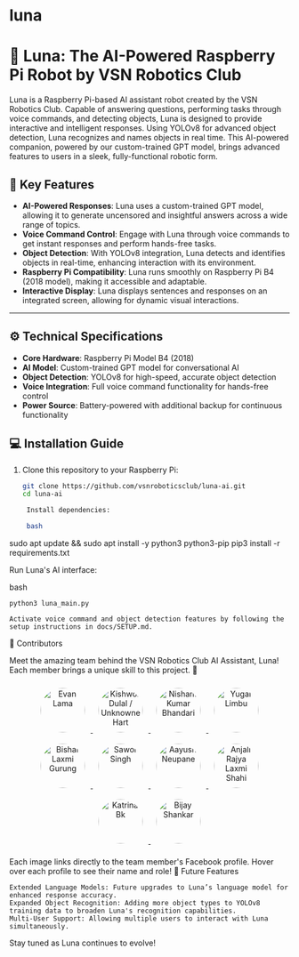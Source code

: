 # luna
# 🤖 Luna: The AI-Powered Raspberry Pi Robot by VSN Robotics Club

Luna is a Raspberry Pi-based AI assistant robot created by the VSN Robotics Club. Capable of answering questions, performing tasks through voice commands, and detecting objects, Luna is designed to provide interactive and intelligent responses. Using YOLOv8 for advanced object detection, Luna recognizes and names objects in real time. This AI-powered companion, powered by our custom-trained GPT model, brings advanced features to users in a sleek, fully-functional robotic form.

## 🌟 Key Features

- **AI-Powered Responses**: Luna uses a custom-trained GPT model, allowing it to generate uncensored and insightful answers across a wide range of topics.
- **Voice Command Control**: Engage with Luna through voice commands to get instant responses and perform hands-free tasks.
- **Object Detection**: With YOLOv8 integration, Luna detects and identifies objects in real-time, enhancing interaction with its environment.
- **Raspberry Pi Compatibility**: Luna runs smoothly on Raspberry Pi B4 (2018 model), making it accessible and adaptable.
- **Interactive Display**: Luna displays sentences and responses on an integrated screen, allowing for dynamic visual interactions.

---

## ⚙️ Technical Specifications

- **Core Hardware**: Raspberry Pi Model B4 (2018)
- **AI Model**: Custom-trained GPT model for conversational AI
- **Object Detection**: YOLOv8 for high-speed, accurate object detection
- **Voice Integration**: Full voice command functionality for hands-free control
- **Power Source**: Battery-powered with additional backup for continuous functionality

## 💻 Installation Guide

1. Clone this repository to your Raspberry Pi:
   ```bash
   git clone https://github.com/vsnroboticsclub/luna-ai.git
   cd luna-ai

    Install dependencies:

    bash

sudo apt update && sudo apt install -y python3 python3-pip
pip3 install -r requirements.txt

Run Luna's AI interface:

bash

    python3 luna_main.py

    Activate voice command and object detection features by following the setup instructions in docs/SETUP.md.

👥 Contributors

Meet the amazing team behind the VSN Robotics Club AI Assistant, Luna! Each member brings a unique skill to this project. 🌟
<div align="center"> <a href="https://www.facebook.com/profile.php?id=100069677232471" target="_blank"> <img src="https://example.com/evan-lama.jpg" alt="Evan Lama" title="Evan Lama - Lead Developer" width="80" height="80" style="border-radius:50%; margin: 10px;"> </a> <a href="https://www.facebook.com/kishwor.dulal.19" target="_blank"> <img src="https://example.com/kishwor-dulal.jpg" alt="Kishwor Dulal / Unknowne Hart" title="Kishwor Dulal / Unknowne Hart - AI Specialist" width="80" height="80" style="border-radius:50%; margin: 10px;"> </a> <a href="https://www.facebook.com/nishantkrbhandari" target="_blank"> <img src="https://example.com/nishant-kumar.jpg" alt="Nishant Kumar Bhandari" title="Nishant Kumar Bhandari - Raspberry Pi Integration Expert" width="80" height="80" style="border-radius:50%; margin: 10px;"> </a> <a href="https://www.facebook.com/messages/t/100051153849974" target="_blank"> <img src="https://example.com/yugal-limbu.jpg" alt="Yugal Limbu" title="Yugal Limbu - Developer" width="80" height="80" style="border-radius:50%; margin: 10px;"> </a> <a href="https://www.facebook.com/bishallaxmigurung" target="_blank"> <img src="https://example.com/bishal-laxmi-gurung.jpg" alt="Bishal Laxmi Gurung" title="Bishal Laxmi Gurung - Project Head" width="80" height="80" style="border-radius:50%; margin: 10px;"> </a> <a href="https://www.facebook.com/sawol.singh" target="_blank"> <img src="https://example.com/sawal-singh.jpg" alt="Sawol Singh" title="Sawol Singh - 3D Designer" width="80" height="80" style="border-radius:50%; margin: 10px;"> </a> <a href="https://www.facebook.com/aayush.neupane.5099" target="_blank"> <img src="https://example.com/aayush-neupane.jpg" alt="Aayush Neupane" title="Aayush Neupane - Security Handler" width="80" height="80" style="border-radius:50%; margin: 10px;"> </a> <a href="https://www.facebook.com/profile.php?id=100090668433570" target="_blank"> <img src="https://example.com/anjalai-rajya-laxmi-shahi.jpg" alt="Anjali Rajya Laxmi Shahi" title="Anjali Rajya Laxmi Shahi - Event Manager" width="80" height="80" style="border-radius:50%; margin: 10px;"> </a> <a href="https://www.facebook.com/profile.php?id=61553518185297" target="_blank"> <img src="https://example.com/katrina-bk.jpg" alt="Katrina Bk" title="Katrina Bk - Event Manager" width="80" height="80" style="border-radius:50%; margin: 10px;"> </a> <a href="https://www.facebook.com/bijay.shankar.56884" target="_blank"> <img src="https://example.com/bijay-shankar.jpg" alt="Bijay Shankar" title="Bijay Shankar - Physical Body & Electrical Expert" width="80" height="80" style="border-radius:50%; margin: 10px;"> </a> </div>

Each image links directly to the team member's Facebook profile. Hover over each profile to see their name and role!
🤖 Future Features

    Extended Language Models: Future upgrades to Luna’s language model for enhanced response accuracy.
    Expanded Object Recognition: Adding more object types to YOLOv8 training data to broaden Luna's recognition capabilities.
    Multi-User Support: Allowing multiple users to interact with Luna simultaneously.

Stay tuned as Luna continues to evolve!

